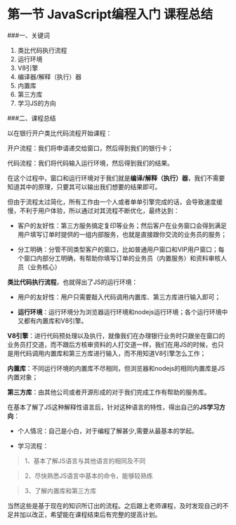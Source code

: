# 第一节 JavaScript编程入门 课程总结
###一、关键词

1. 类比代码执行流程
2. 运行环境
3. V8引擎
4. 编译器/解释（执行）器 
5. 内置库
6. 第三方库
7. 学习JS的方向

###二、课程总结

以在银行开户类比代码流程开始课程：

开户流程：我们将申请递交给窗口，然后得到我们的银行卡；

代码流程：我们将代码输入运行环境，然后得到我们的结果。

在这个过程中，窗口和运行环境对于我们就是**编译/解释（执行）器**，我们不需要知道其中的原理，只要其可以输出我们想要的结果即可。

但由于流程太过简化，所有工作由一个人或者单单引擎完成的话，会导致速度缓慢，不利于用户体验，所以通过对其流程不断优化，最终达到：

- 客户的友好性：第三方服务搞定复印等业务；然后客户在业务窗口会得到满足用户填写订单时提供的一组内部服务，也就是直接跟你交流的业务员的服务；

- 分工明确：分管不同类型客户的窗口，比如普通用户窗口和VIP用户窗口；每个窗口内部分工明确，有帮助你填写订单的业务员（内置服务）和资料审核人员（业务核心）

**类比代码执行流程**，也就得出了JS的运行环境：

- 用户的友好性：用户只需要敲入代码调用内置库、第三方库进行输入即可；

- **运行环境**：运行环境分为浏览器运行环境和nodejs运行环境；各个运行环境中又都有内置库和V8引擎。

**V8引擎**：进行代码预处理以及执行，就像我们在办理银行业务时只跟坐在窗口的业务员打交道，而不跟后方核审资料的人打交道一样，我们在用JS的时候，也只是用代码调用内置库和第三方库进行输入，而不用知道V8引擎怎么工作；

**内置库**：不同运行环境的内置库不尽相同，但浏览器和nodejs的相同内置库是JS内置对象；

**第三方库**：由其他公司或者开源形成的对于我们完成工作有帮助的服务库。

在基本了解了JS这种解释性语言后，针对这种语言的特性，得出自己的**JS学习方向**：

- 个人情况：自己是小白，对于编程了解甚少,需要从最基本的学起。

- 学习流程：

>1、基本了解JS语言与其他语言的相同及不同

>2、尽快熟悉JS语言中基本的命令，能够较熟练

>3、了解内置库和第三方库

当然这些是基于现在的知识所订出的流程。之后跟上老师课程，及时发现自己的不足并加以改正，希望能在课程结束后有完整的提高计划。


